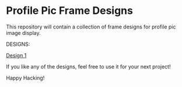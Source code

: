 # Profile Pic Frame Designs

This repository will contain a collection of frame designs for profile pic image display. 

DESIGNS:

[Design 1](1/design/design-1.png)

If you like any of the designs, feel free to use it for your next project!

Happy Hacking!